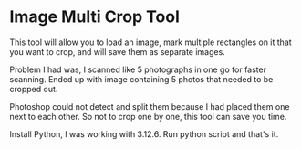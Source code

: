 # Image Multi Crop Tool

This tool will allow you to load an image, mark multiple rectangles on it that you want to crop, and will save them as separate images.

Problem I had was, I scanned like 5 photographs in one go for faster scanning. Ended up with image containing 5 photos that needed to be cropped out.

Photoshop could not detect and split them because I had placed them one next to each other. So not to crop one by one, this tool can save you time.

Install Python, I was working with 3.12.6. Run python script and that's it.
